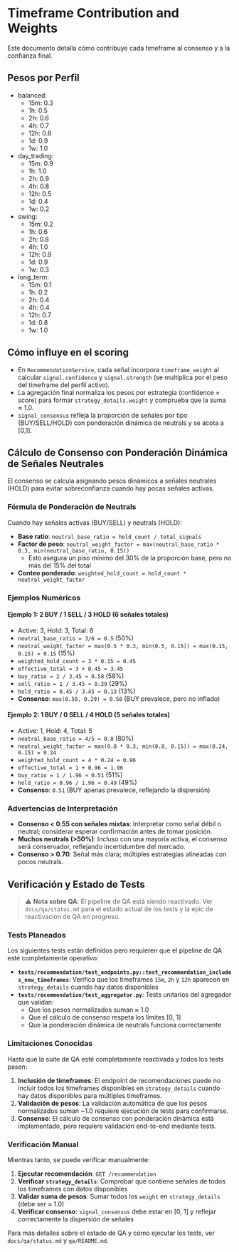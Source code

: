 # Timeframe Contribution and Weights

Este documento detalla cómo contribuye cada timeframe al consenso y a la confianza final.

## Pesos por Perfil

- balanced:
  - 15m: 0.3
  - 1h: 0.5
  - 2h: 0.6
  - 4h: 0.7
  - 12h: 0.8
  - 1d: 0.9
  - 1w: 1.0
- day_trading:
  - 15m: 0.9
  - 1h: 1.0
  - 2h: 0.9
  - 4h: 0.8
  - 12h: 0.5
  - 1d: 0.4
  - 1w: 0.2
- swing:
  - 15m: 0.2
  - 1h: 0.6
  - 2h: 0.8
  - 4h: 1.0
  - 12h: 0.9
  - 1d: 0.9
  - 1w: 0.3
- long_term:
  - 15m: 0.1
  - 1h: 0.2
  - 2h: 0.4
  - 4h: 0.4
  - 12h: 0.7
  - 1d: 0.8
  - 1w: 1.0

## Cómo influye en el scoring
- En `RecommendationService`, cada señal incorpora `timeframe_weight` al calcular `signal.confidence` y `signal.strength` (se multiplica por el peso del timeframe del perfil activo).
- La agregación final normaliza los pesos por estrategia (confidence × score) para formar `strategy_details.weight` y comprueba que la suma ≈ 1.0.
- `signal_consensus` refleja la proporción de señales por tipo (BUY/SELL/HOLD) con ponderación dinámica de neutrals y se acota a [0,1].

## Cálculo de Consenso con Ponderación Dinámica de Señales Neutrales

El consenso se calcula asignando pesos dinámicos a señales neutrales (HOLD) para evitar sobreconfianza cuando hay pocas señales activas.

### Fórmula de Ponderación de Neutrals

Cuando hay señales activas (BUY/SELL) y neutrals (HOLD):
- **Base ratio**: `neutral_base_ratio = hold_count / total_signals`
- **Factor de peso**: `neutral_weight_factor = max(neutral_base_ratio * 0.3, min(neutral_base_ratio, 0.15))`
  - Esto asegura un piso mínimo del 30% de la proporción base, pero no más del 15% del total
- **Conteo ponderado**: `weighted_hold_count = hold_count * neutral_weight_factor`

### Ejemplos Numéricos

#### Ejemplo 1: 2 BUY / 1 SELL / 3 HOLD (6 señales totales)
- Active: 3, Hold: 3, Total: 6
- `neutral_base_ratio = 3/6 = 0.5` (50%)
- `neutral_weight_factor = max(0.5 * 0.3, min(0.5, 0.15)) = max(0.15, 0.15) = 0.15` (15%)
- `weighted_hold_count = 3 * 0.15 = 0.45`
- `effective_total = 3 + 0.45 = 3.45`
- `buy_ratio = 2 / 3.45 ≈ 0.58` (58%)
- `sell_ratio = 1 / 3.45 ≈ 0.29` (29%)
- `hold_ratio = 0.45 / 3.45 ≈ 0.13` (13%)
- **Consenso**: `max(0.58, 0.29) = 0.58` (BUY prevalece, pero no inflado)

#### Ejemplo 2: 1 BUY / 0 SELL / 4 HOLD (5 señales totales)
- Active: 1, Hold: 4, Total: 5
- `neutral_base_ratio = 4/5 = 0.8` (80%)
- `neutral_weight_factor = max(0.8 * 0.3, min(0.8, 0.15)) = max(0.24, 0.15) = 0.24`
- `weighted_hold_count = 4 * 0.24 = 0.96`
- `effective_total = 1 + 0.96 = 1.96`
- `buy_ratio = 1 / 1.96 ≈ 0.51` (51%)
- `hold_ratio = 0.96 / 1.96 ≈ 0.49` (49%)
- **Consenso**: `0.51` (BUY apenas prevalece, reflejando la dispersión)

### Advertencias de Interpretación

- **Consenso < 0.55 con señales mixtas**: Interpretar como señal débil o neutral; considerar esperar confirmación antes de tomar posición.
- **Muchos neutrals (>50%)**: Incluso con una mayoría activa, el consenso será conservador, reflejando incertidumbre del mercado.
- **Consenso > 0.70**: Señal más clara; múltiples estrategias alineadas con pocos neutrals.

## Verificación y Estado de Tests

> ⚠️ **Nota sobre QA**: El pipeline de QA está siendo reactivado. Ver `docs/qa/status.md` para el estado actual de los tests y la epic de reactivación de QA en progreso.

### Tests Planeados

Los siguientes tests están definidos pero requieren que el pipeline de QA esté completamente operativo:

- **`tests/recommendation/test_endpoints.py::test_recommendation_includes_new_timeframes`**: Verifica que los timeframes `15m`, `2h` y `12h` aparecen en `strategy_details` cuando hay datos disponibles
- **`tests/recommendation/test_aggregator.py`**: Tests unitarios del agregador que validan:
  - Que los pesos normalizados suman ≈ 1.0
  - Que el cálculo de consenso respeta los límites [0, 1]
  - Que la ponderación dinámica de neutrals funciona correctamente

### Limitaciones Conocidas

Hasta que la suite de QA esté completamente reactivada y todos los tests pasen:

1. **Inclusión de timeframes**: El endpoint de recomendaciones puede no incluir todos los timeframes disponibles en `strategy_details` cuando hay datos disponibles para múltiples timeframes.
2. **Validación de pesos**: La validación automática de que los pesos normalizados suman ~1.0 requiere ejecución de tests para confirmarse.
3. **Consenso**: El cálculo de consenso con ponderación dinámica está implementado, pero requiere validación end-to-end mediante tests.

### Verificación Manual

Mientras tanto, se puede verificar manualmente:

1. **Ejecutar recomendación**: `GET /recommendation`
2. **Verificar `strategy_details`**: Comprobar que contiene señales de todos los timeframes con datos disponibles
3. **Validar suma de pesos**: Sumar todos los `weight` en `strategy_details` (debe ser ≈ 1.0)
4. **Verificar consenso**: `signal_consensus` debe estar en [0, 1] y reflejar correctamente la dispersión de señales

Para más detalles sobre el estado de QA y cómo ejecutar los tests, ver `docs/qa/status.md` y `qa/README.md`.
